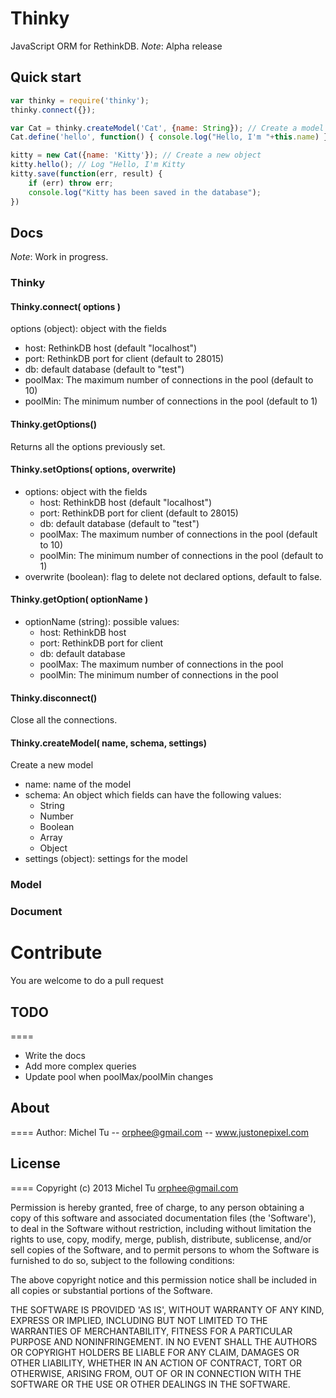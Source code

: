 # Thinky

JavaScript ORM for RethinkDB.
_Note_: Alpha release

## Quick start 

```javascript
var thinky = require('thinky');
thinky.connect({});

var Cat = thinky.createModel('Cat', {name: String}); // Create a model
Cat.define('hello', function() { console.log("Hello, I'm "+this.name) }); // Create custom methods

kitty = new Cat({name: 'Kitty'}); // Create a new object
kitty.hello(); // Log "Hello, I'm Kitty
kitty.save(function(err, result) {
    if (err) throw err;
    console.log("Kitty has been saved in the database");
})
```

## Docs
_Note_: Work in progress. 

### Thinky

#### Thinky.connect( options )
options (object): object with the fields
- host: RethinkDB host (default "localhost")
- port: RethinkDB port for client (default to 28015)
- db: default database (default to "test")
- poolMax: The maximum number of connections in the pool (default to 10)
- poolMin: The minimum number of connections in the pool (default to 1)


#### Thinky.getOptions()
Returns all the options previously set.


#### Thinky.setOptions( options, overwrite)
- options: object with the fields
    - host: RethinkDB host (default "localhost")
    - port: RethinkDB port for client (default to 28015)
    - db: default database (default to "test")
    - poolMax: The maximum number of connections in the pool (default to 10)
    - poolMin: The minimum number of connections in the pool (default to 1)
- overwrite (boolean): flag to delete not declared options, default to false.


#### Thinky.getOption( optionName )
- optionName (string): possible values:
    - host: RethinkDB host
    - port: RethinkDB port for client
    - db: default database
    - poolMax: The maximum number of connections in the pool
    - poolMin: The minimum number of connections in the pool


#### Thinky.disconnect()
Close all the connections.

#### Thinky.createModel( name, schema, settings)
Create a new model
- name: name of the model
- schema: An object which fields can have the following values:
    - String
    - Number
    - Boolean
    - Array
    - Object
- settings (object): settings for the model
### Model


### Document

Contribute
====
You are welcome to do a pull request

## TODO
====
- Write the docs
- Add more complex queries
- Update pool when poolMax/poolMin changes

## About
====
Author: Michel Tu -- orphee@gmail.com -- www.justonepixel.com

## License
====
Copyright (c) 2013 Michel Tu <orphee@gmail.com>

Permission is hereby granted, free of charge, to any person obtaining a copy of this
software and associated documentation files (the 'Software'), to deal in the Software
without restriction, including without limitation the rights to use, copy, modify, merge,
publish, distribute, sublicense, and/or sell copies of the Software, and to permit
persons to whom the Software is furnished to do so, subject to the following conditions:

The above copyright notice and this permission notice shall be included in all copies or
substantial portions of the Software.

THE SOFTWARE IS PROVIDED 'AS IS', WITHOUT WARRANTY OF ANY KIND, EXPRESS OR IMPLIED,
INCLUDING BUT NOT LIMITED TO THE WARRANTIES OF MERCHANTABILITY, FITNESS FOR A PARTICULAR
PURPOSE AND NONINFRINGEMENT. IN NO EVENT SHALL THE AUTHORS OR COPYRIGHT HOLDERS BE LIABLE
FOR ANY CLAIM, DAMAGES OR OTHER LIABILITY, WHETHER IN AN ACTION OF CONTRACT, TORT OR
OTHERWISE, ARISING FROM, OUT OF OR IN CONNECTION WITH THE SOFTWARE OR THE USE OR OTHER
DEALINGS IN THE SOFTWARE.
